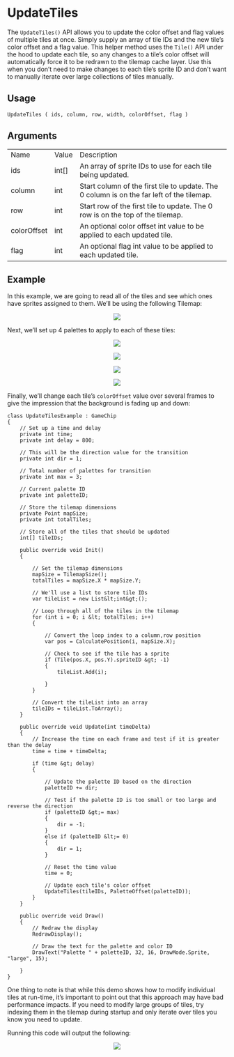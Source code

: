 # UpdateTiles

The `UpdateTiles()` API allows you to update the color offset and flag values of multiple tiles at once. Simply supply an array of tile IDs and the new tile’s color offset and a flag value. This helper method uses the `Tile()` API under the hood to update each tile, so any changes to a tile’s color offset will automatically force it to be redrawn to the tilemap cache layer. Use this when you don’t need to make changes to each tile’s sprite ID and don’t want to manually iterate over large collections of tiles manually.

## Usage

`UpdateTiles ( ids, column, row, width, colorOffset, flag )`

## Arguments

<table>
  <tr>
    <td>Name</td>
    <td>Value</td>
    <td>Description</td>
  </tr>
  <tr>
    <td>ids</td>
    <td>int[]</td>
    <td>An array of sprite IDs to use for each tile being updated.</td>
  </tr>
  <tr>
    <td>column</td>
    <td>int</td>
    <td>Start column of the first tile to update. The 0 column is on the far left of the tilemap.</td>
  </tr>
  <tr>
    <td>row</td>
    <td>int</td>
    <td>Start row of the first tile to update. The 0 row is on the top of the tilemap.</td>
  </tr>
  <tr>
    <td>colorOffset</td>
    <td>int</td>
    <td>An optional color offset int value to be applied to each updated tile.</td>
  </tr>
  <tr>
    <td>flag</td>
    <td>int</td>
    <td>An optional flag int value to be applied to each updated tile.</td>
  </tr>
</table>


## Example

In this example, we are going to read all of the tiles and see which ones have sprites assigned to them. We’ll be using the following Tilemap:

<p style="text-align:center"><img src="images/UpdateTiles_image_0.png" /></p>

Next, we’ll set up 4 palettes to apply to each of these tiles:

<p style="text-align:center"><img src="images/UpdateTiles_image_1.png" /></p>

<p style="text-align:center"><img src="images/UpdateTiles_image_2.png" /></p>

<p style="text-align:center"><img src="images/UpdateTiles_image_3.png" /></p>

<p style="text-align:center"><img src="images/UpdateTiles_image_4.png" /></p>

Finally, we’ll change each tile’s `colorOffset` value over several frames to give the impression that the background is fading up and down:

    class UpdateTilesExample : GameChip
    {
        // Set up a time and delay
        private int time;
        private int delay = 800;

        // This will be the direction value for the transition
        private int dir = 1;

        // Total number of palettes for transition
        private int max = 3;

        // Current palette ID
        private int paletteID;

        // Store the tilemap dimensions
        private Point mapSize;
        private int totalTiles;

        // Store all of the tiles that should be updated
        int[] tileIDs;

        public override void Init()
        {

            // Set the tilemap dimensions
            mapSize = TilemapSize();
            totalTiles = mapSize.X * mapSize.Y;

            // We'll use a list to store tile IDs
            var tileList = new List&lt;int&gt;();

            // Loop through all of the tiles in the tilemap
            for (int i = 0; i &lt; totalTiles; i++)
            {
           
                // Convert the loop index to a column,row position
                var pos = CalculatePosition(i, mapSize.X);

                // Check to see if the tile has a sprite
                if (Tile(pos.X, pos.Y).spriteID &gt; -1)
                {
                    tileList.Add(i);

                }
            }

            // Convert the tileList into an array
            tileIDs = tileList.ToArray();
        }

        public override void Update(int timeDelta)
        {
            // Increase the time on each frame and test if it is greater than the delay
            time = time + timeDelta;

            if (time &gt; delay)
            {

                // Update the palette ID based on the direction
                paletteID += dir;

                // Test if the palette ID is too small or too large and reverse the direction
                if (paletteID &gt;= max)
                {
                    dir = -1;
                }
                else if (paletteID &lt;= 0)
                {
                    dir = 1;
                }

                // Reset the time value
                time = 0;

                // Update each tile's color offset
                UpdateTiles(tileIDs, PaletteOffset(paletteID));
            }
        }

        public override void Draw()
        {
            // Redraw the display
            RedrawDisplay();

            // Draw the text for the palette and color ID
            DrawText("Palette " + paletteID, 32, 16, DrawMode.Sprite, "large", 15);

        }
    }

One thing to note is that while this demo shows how to modify individual tiles at run-time, it’s important to point out that this approach may have bad performance impacts. If you need to modify large groups of tiles, try indexing them in the tilemap during startup and only iterate over tiles you know you need to update.

Running this code will output the following:

<p style="text-align:center"><img src="images/UpdateTilesOutput_image_0.png" /></p>

